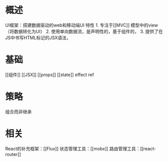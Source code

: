 # 概述
UI框架：搭建数据驱动的web和移动端UI
特性
	1. 专注于[[MVC]] 模型中的view（将数据转化为UI）
	2. 使用单向数据流，是声明性的，基于组件的，
	3. 提供了在JS中书写HTML标记的JSX语法，
# 基础
[[组件]] 
[[JSX]] 
[[props]] 
[[state]] 
effect
ref
# 策略
组合而非继承
# 相关
React的补充框架：[[Flux]] 
状态管理工具：[[mobx]] 
路由管理工具：[[react-router]] 